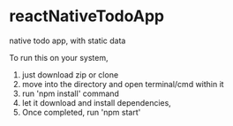 # reactNativeTodoApp
native todo app, with static data

To run this on your system, 
1. just download zip or clone
2. move into the directory and open terminal/cmd within it
3. run 'npm install' command
4. let it download and install dependencies,
5. Once completed, run 'npm start'
